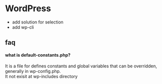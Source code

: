 # WordPress

* add solution for selection
* add wp-cli

## faq

#### what is default-constants.php?

It is a file for defines constants and global variables that can be overridden, generally in wp-config.php.  
It not exisit at wp-includes directory